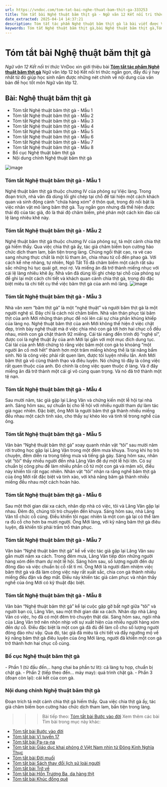 ```yaml
---
url: https://vndoc.com/tom-tat-bai-nghe-thuat-bam-thit-ga-333253
title: Tóm tắt bài Nghệ thuật băm thịt gà - Ngữ văn 12 Kết nối tri thức - VnDoc.com
date_extracted: 2025-04-14 14:37:21
description: Tóm tắt tác phẩm Nghệ thuật băm thịt gà là bài viết được VnDoc biên soạn và đăng tải với các mẫu tóm tắt ngắn nhất, phục vụ bài học môn Ngữ Văn 12 Kết nối tri thức
keywords: Tóm tắt Nghệ thuật băm thịt gà,bài Nghệ thuật băm thịt gà,Tóm tắt bài Nghệ thuật băm thịt gà,tóm tắt ngữ văn 12,Tóm tắt Nghệ thuật băm thịt gà ngắn gọn,Tóm tắt Nghệ thuật băm thịt gà hay nhất,Tóm tắt Nghệ thuật băm thịt gà siêu ngắn,tóm tắt văn 12 kết nối tri thức,tóm tắt tác phẩm ngữ văn 12,tóm tắt ngữ văn 12 kết nối tri thức
---
```


# Tóm tắt bài Nghệ thuật băm thịt gà
 _Ngữ văn 12 Kết nối tri thức_
VnDoc xin giới thiệu bài [**Tóm tắt tác phẩm Nghệ thuật băm thịt gà**](<https://vndoc.com/tom-tat-bai-nghe-thuat-bam-thit-ga-333253>) Ngữ văn lớp 12 bộ Kết nối tri thức ngắn gọn, đầy đủ ý hay nhất từ đó giúp học sinh nắm được những nét chính về nội dung của văn bản để học tốt môn Ngữ văn lớp 12.
## Bài: Nghệ thuật băm  thịt gà
  * Tóm tắt Nghệ thuật băm thịt gà - Mẫu 1
  * Tóm tắt Nghệ thuật băm thịt gà - Mẫu 2
  * Tóm tắt Nghệ thuật băm thịt gà - Mẫu 3
  * Tóm tắt Nghệ thuật băm thịt gà - Mẫu 4
  * Tóm tắt Nghệ thuật băm thịt gà - Mẫu 5
  * Tóm tắt Nghệ thuật băm thịt gà - Mẫu 6
  * Tóm tắt Nghệ thuật băm thịt gà - Mẫu 7
  * Tóm tắt Nghệ thuật băm thịt gà - Mẫu 8
  * Bố cục Nghệ thuật băm thịt gà
  * Nội dung chính Nghệ thuật băm thịt gà

![image](https://i.vdoc.vn/data/image/2024/12/19/nghe-thuat-bam-thit-ga-1-223247-1731856828.png)
### **Tóm tắt Nghệ thuật băm thịt gà - Mẫu 1**
Nghệ thuật băm thịt gà thuộc chương IV của phóng sự Việc làng. Trong đoạn trích, nhà văn đã dùng lối ghi chép tại chỗ để tái hiện một cách khách quan và sinh động cảnh "chứa hàng xóm" ở thôn quê, trong đó nổi bật là việc nhân vật mõ làng băm thịt gà. Tuy ngắn gọn nhưng đã thể hiện được thái độ của tác giả, đó là thái độ châm biếm, phê phán một cách kín đáo cái lệ làng nhiêu khê này.
### **Tóm tắt Nghệ thuật băm thịt gà - Mẫu 2**
Nghệ thuật băm thịt gà thuộc chương IV của phóng sự, tả một cảnh chia thịt gà hiếm thấy. Qua việc chia thịt gà ấy, tác giả châm biếm bọn cường hào chức dịch tham lam, bần tiện trong làng. Chúng ngồi thật cao, ra vẻ cao sang nhưng thực chất là một lũ tham ăn, chia nhau từ cổ đến phao gà. Với cách kể nhẹ nhàng, tự nhiên, Ngô Tất Tố đã châm biếm một cách rất sâu sắc những hủ tục quái gở, mọi rợ. Và miếng ăn đã trở thành miếng nhục với cái lệ làng nhiêu khê ấy. Nhà văn đã dùng lối ghi chép tại chỗ của phóng sự để ghi lại một cách chi tiết và khách quan cảnh chia thịt gà, trong đó đặc biệt miêu tả chi tiết cụ thể việc băm thịt gà của anh mõ làng.
![image](https://i.vdoc.vn/data/image/2024/12/19/phan-tich-doan-trich-nghe-thuat-bam-thit-ga-533632-1731856838.jpg)
### **Tóm tắt Nghệ thuật băm thịt gà - Mẫu 3**
Nhà văn xem “băm thịt gà” là một “nghệ thuật” và người băm thịt gà là một người nghệ sĩ. Đây chỉ là cách nói châm biếm. Nhà văn thán phục tài băm thịt của anh Mới những thán phục để nói lên cái sự chia phần khủng khiếp của làng nọ. Nghệ thuật băm thịt của anh Mới không thể hiện ở việc chặt đẹp, trình bày nghệ thuật mà ở việc chia nhỏ con gà tới hơn hai chục cỗ đều nhau, mình con gà chặt thành 92 miếng. Cái tài năng đến trình độ “nghệ sĩ”, được coi là nghệ thuật ấy của anh Mới lại gắn với một mục đích dung tục. Cái tài của anh Mới chứng tỏ rằng việc băm một con gà to khoảng “một người ăn cố mới hết” thành hơn một trăm miếng không thể là tài năng bẩm sinh. Nó là công việc phải rất quen làm, được tôi luyện nhiều lần. Anh Mới băm thịt gà vô cùng thành thạo và điêu luyện. Nó chứng tỏ đây là công việc rất quen thuộc của anh. Đó chính là công việc quen thuộc ở làng. Và ở đây miếng ăn đã trở thành một cái gì vô cùng quan trọng. Và nó đã trở thành một tệ nạn.
### **Tóm tắt Nghệ thuật băm thịt gà - Mẫu 4**
Sau mười năm, tác giả gặp lại Lăng Vân và chứng kiến một lễ hội tại nhà anh. Sáng hôm sau, sự chuẩn bị cho lễ hội với nhiều người tham dự làm tác giả ngạc nhiên. Đặc biệt, ông Mới là người băm  thịt gà thành nhiều miếng đều nhau một cách tinh xảo, cho thấy sự khéo léo và tinh tế trong nghề của ông.
### **Tóm tắt Nghệ thuật băm thịt gà - Mẫu 5**
Văn bản “Nghệ thuật băm thịt gà” xoay quanh nhân vật “tôi” sau mười năm rời trường học gặp lại Lăng Vân trong một đêm mưa khuya. Trong khi họ trò chuyện, đêm diễn ra trong tiếng mưa và tiếng gà gáy. Sáng hôm sau, nhân vật “tôi” thấy nhiều người đến nhà Lăng Vân để dự một lễ hội lớn. Có sự chuẩn bị công phu để làm nhiều phần cỗ từ một con gà và mâm xôi, điều này khiến tôi rất ngạc nhiên. Nhân vật “tôi” nhận ra rằng nghề băm thịt gà của ông Mới rất đặc biệt và tinh xảo, với khả năng băm gà thành nhiều miếng đều nhau một cách hoàn hảo.
### **Tóm tắt Nghệ thuật băm thịt gà - Mẫu 6**
Sau một thời gian dài xa cách, nhân dịp nhà có việc, tôi và Lăng Vân gặp lại nhau. Đêm đó, chúng tôi trò chuyện đến khuya. Sáng hôm sau, nhà Lăng Vân tổ chức cỗ cúng. Điều khiến tôi ngạc nhiên là một con gà lại có thể làm ra đủ cỗ cho hơn ba mươi người. Ông Mới làng, với kỹ năng băm thịt gà điêu luyện, đã khiến tôi phải trầm trồ thán phục.
### **Tóm tắt Nghệ thuật băm thịt gà - Mẫu 7**
Văn bản “Nghệ thuật băm thịt gà” kể về việc tác giả gặp lại Lăng Vân sau gần mười năm xa cách. Trong đêm mưa, Lăng Vân tiếp đón những người hàng xóm đến tham dự một lễ hội. Sáng hôm sau, số lượng người đến dự đông đảo và việc chuẩn bị cỗ rất tỉ mỉ. Ông Mới là người đảm nhiệm việc băm thịt gà và đã làm công việc này rất xuất sắc, chia con gà thành nhiều miếng đều đặn và đẹp mắt. Điều này khiến tác giả cảm phục và nhận thấy nghề của ông Mới có kỹ thuật đặc biệt.
### **Tóm tắt Nghệ thuật băm thịt gà - Mẫu 8**
Văn bản “Nghệ thuật băm thịt gà” kể lại cuộc gặp gỡ bất ngờ giữa "tôi" và người bạn cũ, Lăng Vân, sau một thời gian dài xa cách. Nhân dịp nhà Lăng Vân có việc, họ đã có một đêm trò chuyện thật dài. Sáng hôm sau, ngôi nhà của Lăng Vân trở nên nhộn nhịp với sự xuất hiện của nhiều người hàng xóm đến dự cỗ. Điều đặc biệt là một con gà đã đủ để làm cỗ cho số lượng người đông đảo như vậy. Qua đó, tác giả đã miêu tả chi tiết và đầy ngưỡng mộ về kỹ năng băm thịt gà điêu luyện của ông Mới làng, người đã khiến một con gà trở thành hơn hai chục cỗ cúng.
### **Bố cục Nghệ thuật băm thịt gà**
\- Phần 1 \(từ đầu đến… hạng chai ba phần tư lít\): cả làng tụ họp, chuẩn bị chặt gà.
\- Phần 2 \(tiếp theo đến… mảy may\): quá trình chặt gà.
\- Phần 3 \(đoạn còn lại\): cái kết của con gà.
### **Nội dung chính Nghệ thuật băm thịt gà**
Đoạn trích tả một cảnh chia thịt gà hiếm thấy. Qua việc chia thịt gà ấy, tác giả châm biếm bọn cường hào chức dịch tham lam, bần tiện trong làng.
>>> Bài tiếp theo: [Tóm tắt bài Bước vào đời](<https://vndoc.com/tom-tat-bai-buoc-vao-doi-333256>)
Xem thêm các bài Tìm bài trong mục này khác:
  * [Tóm tắt bài Bước vào đời](</tom-tat-bai-buoc-vao-doi-333256>)
  * [Tóm tắt bài Vĩ tuyến 17](</tom-tat-bai-vi-tuyen-17-333260>)
  * [Tóm tắt bài Pa-ra-na](</tom-tat-bai-pa-ra-na-333263>)
  * [Tóm tắt bài Giáo dục khai phóng ở Việt Nam nhìn từ Đông Kinh Nghĩa Thục](</tom-tat-bai-giao-duc-khai-phong-o-viet-nam-nhin-tu-dong-kinh-nghia-thuc-333266>)
  * [Tóm tắt bài Đời muối](</tom-tat-bai-doi-muoi-333285>)
  * [Tóm tắt bài Sách thay đổi lịch sử loài người](</tom-tat-bai-sach-thay-doi-lich-su-loai-nguoi-333286>)
  * [Tóm tắt bài Trở về](</tom-tat-bai-tro-ve-333287>)
  * [Tóm tắt bài Hồn Trương Ba, da hàng thịt](</tom-tat-bai-hon-truong-ba-da-hang-thit-333289>)
  * [Tóm tắt bài Khúc đồng quê](</tom-tat-bai-khuc-dong-que-333291>)

